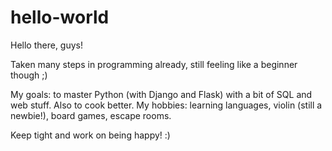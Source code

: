 # hello-world

Hello there, guys!

Taken many steps in programming already, still feeling like a beginner though ;)

My goals: to master Python (with Django and Flask) with a bit of SQL and web stuff. Also to cook better.
My hobbies: learning languages, violin (still a newbie!), board games, escape rooms.

Keep tight and work on being happy! :)
